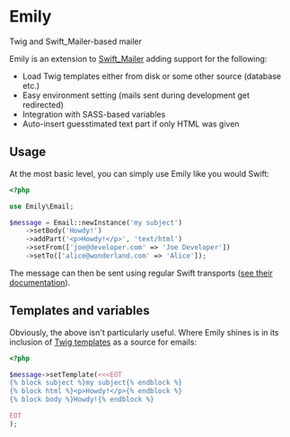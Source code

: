 # Emily
Twig and Swift_Mailer-based mailer

Emily is an extension to [Swift_Mailer](http://swiftmailer.org) adding support
for the following:

- Load Twig templates either from disk or some other source (database etc.)
- Easy environment setting (mails sent during development get redirected)
- Integration with SASS-based variables
- Auto-insert guesstimated text part if only HTML was given

## Usage
At the most basic level, you can simply use Emily like you would Swift:

```php
<?php

use Emily\Email;

$message = Email::newInstance('my subject')
    ->setBody('Howdy!')
    ->addPart('<p>Howdy!</p>', 'text/html')
    ->setFrom(['joe@developer.com' => 'Joe Developer'])
    ->setTo(['alice@wonderland.com' => 'Alice']);

```

The message can then be sent using regular Swift transports
([see their documentation](http://swiftmailer.org/docs/sending.html)).

## Templates and variables
Obviously, the above isn't particularly useful. Where Emily shines is in its
inclusion of [Twig templates](http://twig.sensiolabs.org) as a source for
emails:

```php
<?php

$message->setTemplate(<<<EOT
{% block subject %}my subject{% endblock %}
{% block html %}<p>Howdy!</p>{% endblock %}
{% block body %}Howdy!{% endblock %}

EOT
);

```

